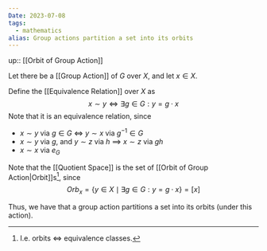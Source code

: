 ```yaml
---
Date: 2023-07-08
tags:
  - mathematics
alias: Group actions partition a set into its orbits
---
```

up:: [[Orbit of Group Action]]

Let there be a [[Group Action]] of $G$ over $X$, and let $x \in X$. 

Define the [[Equivalence Relation]] over $X$ as
$$
x \sim y \iff \exists g \in G: y = g \cdot x
$$
Note that it is an equivalence relation, since
- $x \sim y$ via $g \in G$ $\iff$ $y \sim x$ via $g^{-1} \in G$
- $x \sim y$ via $g$, and $y \sim z$ via $h$ $\implies$ $x \sim z$ via $gh$
- $x \sim x$ via $e_G$

Note that the [[Quotient Space]] is the set of [[Orbit of Group Action|Orbit]]s[^1], since
$$
Orb_x = \{y \in X \mid \exists g \in G: y = g \cdot x\} = [x]
$$

Thus, we have that a group action partitions a set into its orbits (under this action).

[^1]: I.e. orbits $\iff$ equivalence classes.